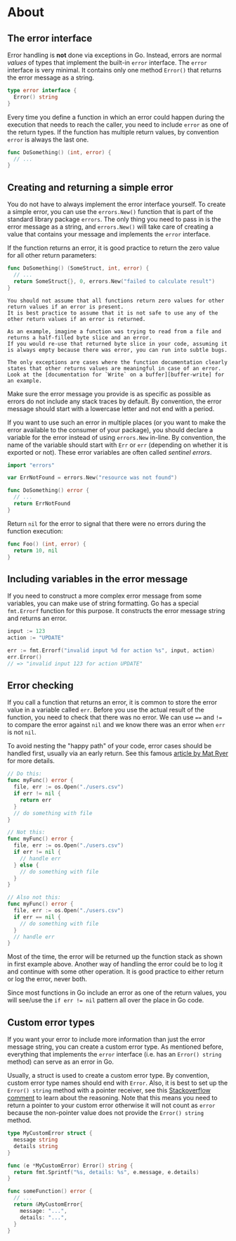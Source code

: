 # About

## The error interface

Error handling is **not** done via exceptions in Go.
Instead, errors are normal _values_ of types that implement the built-in `error` interface.
The `error` interface is very minimal.
It contains only one method `Error()` that returns the error message as a string.

```go
type error interface {
  Error() string
}
```

Every time you define a function in which an error could happen during the execution that needs to reach the caller, you need to include `error` as one of the return types.
If the function has multiple return values, by convention `error` is always the last one.

```go
func DoSomething() (int, error) {
  // ...
}
```

## Creating and returning a simple error

You do not have to always implement the error interface yourself.
To create a simple error, you can use the `errors.New()` function that is part of the standard library package `errors`.
The only thing you need to pass in is the error message as a string, and `errors.New()` will take care of creating a value that contains your message and implements the `error` interface.

If the function returns an error, it is good practice to return the zero value for all other return parameters:

```go
func DoSomething() (SomeStruct, int, error) {
  // ...
  return SomeStruct{}, 0, errors.New("failed to calculate result")
}
```

~~~~exercism/caution
You should not assume that all functions return zero values for other return values if an error is present.
It is best practice to assume that it is not safe to use any of the other return values if an error is returned.

As an example, imagine a function was trying to read from a file and returns a half-filled byte slice and an error.
If you would re-use that returned byte slice in your code, assuming it is always empty because there was error, you can run into subtle bugs.

The only exceptions are cases where the function documentation clearly states that other returns values are meaningful in case of an error.
Look at the [documentation for `Write` on a buffer][buffer-write] for an example.
~~~~

Make sure the error message you provide is as specific as possible as errors do not include any stack traces by default.
By convention, the error message should start with a lowercase letter and not end with a period.

If you want to use such an error in multiple places (or you want to make the error available to the consumer of your package), you should declare a variable for the error instead of using `errors.New` in-line.
By convention, the name of the variable should start with `Err` or `err` (depending on whether it is exported or not). These error variables are often called _sentinel errors_.

```go
import "errors"

var ErrNotFound = errors.New("resource was not found")

func DoSomething() error {
  // ...
  return ErrNotFound
}
```

Return `nil` for the error to signal that there were no errors during the function execution:

```go
func Foo() (int, error) {
  return 10, nil
}
```

## Including variables in the error message

If you need to construct a more complex error message from some variables, you can make use of string formatting.
Go has a special `fmt.Errorf` function for this purpose.
It constructs the error message string and returns an error.

```go
input := 123
action := "UPDATE"

err := fmt.Errorf("invalid input %d for action %s", input, action)
err.Error()
// => "invalid input 123 for action UPDATE"
```

## Error checking

If you call a function that returns an error, it is common to store the error value in a variable called `err`.
Before you use the actual result of the function, you need to check that there was no error.
We can use `==` and `!=` to compare the error against `nil` and we know there was an error when `err` is not `nil`.

To avoid nesting the "happy path" of your code, error cases should be handled first, usually via an early return.
See this famous [article by Mat Ryer][line-of-sight] for more details.

```go
// Do this:
func myFunc() error {
  file, err := os.Open("./users.csv")
  if err != nil {
    return err
  }
  // do something with file
}

// Not this:
func myFunc() error {
  file, err := os.Open("./users.csv")
  if err != nil {
    // handle err
  } else {
    // do something with file
  }
}

// Also not this:
func myFunc() error {
  file, err := os.Open("./users.csv")
  if err == nil {
    // do something with file
  }
  // handle err
}
```

Most of the time, the error will be returned up the function stack as shown in first example above.
Another way of handling the error could be to log it and continue with some other operation.
It is good practice to either return or log the error, never both.

Since most functions in Go include an error as one of the return values, you will see/use the `if err != nil` pattern all over the place in Go code.

## Custom error types

If you want your error to include more information than just the error message string, you can create a custom error type.
As mentioned before, everything that implements the `error` interface (i.e. has an `Error() string` method) can serve as an error in Go.

Usually, a struct is used to create a custom error type.
By convention, custom error type names should end with `Error`.
Also, it is best to set up the `Error() string` method with a pointer receiver, see this [Stackoverflow comment][stackoverflow-errors] to learn about the reasoning.
Note that this means you need to return a pointer to your custom error otherwise it will not count as `error` because the non-pointer value does not provide the `Error() string` method.

```go
type MyCustomError struct {
  message string
  details string
}

func (e *MyCustomError) Error() string {
  return fmt.Sprintf("%s, details: %s", e.message, e.details)
}

func someFunction() error {
  // ...
  return &MyCustomError{
    message: "...",
    details: "...",
  }
}
```

[stackoverflow-errors]: https://stackoverflow.com/a/50333850
[line-of-sight]: https://medium.com/@matryer/line-of-sight-in-code-186dd7cdea88
[buffer-write]: https://pkg.go.dev/bytes#Buffer.Write

